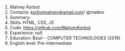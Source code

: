 1. Matvey Korbut 
2. Contacts: korbutmatvey@gmail.com/ @matkor
3. Summary: 
4. Skills: HTML, CSS, JS
5. Code: https://github.com/MatveyKorbut
6. Experience: null
7. Education: Bsuir - COMPUTER TECHNOLOGIES (2019)
8. English level: Pre-Intermediate